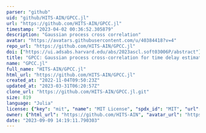 ```yaml
---
parser: "github"
uid: "github/HITS-AIN/GPCC.jl"
url: "https://github.com/HITS-AIN/GPCC.jl"
timestamp: "2023-04-02 00:36:52.305879"
description: "Gaussian process cross correlation"
avatar: "https://avatars.githubusercontent.com/u/40384418?v=4"
repo_url: "https://github.com/HITS-AIN/GPCC.jl"
doi: ["https://ui.adsabs.harvard.edu/abs/2023ascl.soft03006P/abstract"]
title: "GPCC: Gaussian process cross-correlation for time delay estimation"
name: "GPCC.jl"
full_name: "HITS-AIN/GPCC.jl"
html_url: "https://github.com/HITS-AIN/GPCC.jl"
created_at: "2022-11-04T09:50:23Z"
updated_at: "2023-03-31T06:20:57Z"
clone_url: "https://github.com/HITS-AIN/GPCC.jl.git"
size: 819
language: "Julia"
license: {"key": "mit", "name": "MIT License", "spdx_id": "MIT", "url": "https://api.github.com/licenses/mit", "node_id": "MDc6TGljZW5zZTEz"}
owner: {"html_url": "https://github.com/HITS-AIN", "avatar_url": "https://avatars.githubusercontent.com/u/40384418?v=4", "login": "HITS-AIN", "type": "Organization"}
date: "2023-09-09 14:19:11.790303"
---
```

